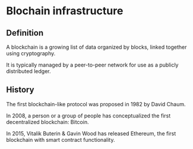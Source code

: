 # Blochain infrastructure

## Definition

A blockchain is a growing list of data organized by blocks, linked together
using cryptography.

It is typically managed by a peer-to-peer network for use as a publicly
distributed ledger.


## History

The first blockchain-like protocol was proposed in 1982 by David Chaum.

In 2008, a person or a group of people has conceptualized the first
decentralized blockchain: Bitcoin.

In 2015, Vitalik Buterin & Gavin Wood has released Ethereum, the first
blockchain with smart contract functionality.
